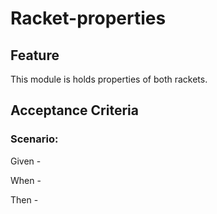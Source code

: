 # Racket-properties

## Feature

This module is holds properties of both rackets.

## Acceptance Criteria

### Scenario:

  Given - 

  When - 

  Then -
